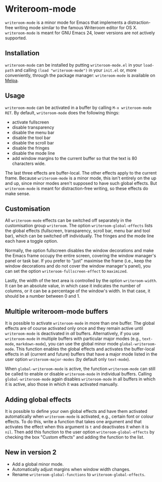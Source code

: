 # Writeroom-mode #

`writeroom-mode` is a minor mode for Emacs that implements a distraction-free writing mode similar to the famous Writeroom editor for OS X. `writeroom-mode` is meant for GNU Emacs 24, lower versions are not actively supported.

## Installation ##

`writeroom-mode` can be installed by putting `writeroom-mode.el` in your `load-path` and calling `(load "writeroom-mode")` in your `init.el` or, more conveniently, through the package manager: `writeroom-mode` is available on [Melpa](http://melpa.milkbox.net/).

## Usage ##

`writeroom-mode` can be activated in a buffer by calling `M-x writeroom-mode RET`. By default, `writeroom-mode` does the following things:

* activate fullscreen
* disable transparency
* disable the menu bar
* disable the tool bar
* disable the scroll bar
* disable the fringes
* disable the mode line
* add window margins to the current buffer so that the text is 80 characters wide.

The last three effects are buffer-local. The other effects apply to the current frame. Because `writeroom-mode` is a minor mode, this isn't entirely on the up and up, since minor modes aren't supposed to have such global effects. But `writeroom-mode` is meant for distraction-free writing, so these effects do make sense.

## Customisation ##

All `writeroom-mode` effects can be switched off separately in the customisation group `writeroom`. The option `writeroom-global-effects` lists the global effects (fullscreen, transparency, scroll bar, menu bar and tool bar), which can be switched off individually. The fringes and the mode line each have a toggle option.

Normally, the option fullscreen disables the window decorations and make the Emacs frame occupy the entire screen, covering the window manager's panel or task bar. If you prefer to "just" maximise the frame (i.e., keep the window decorations and do not cover the window manager's panel), you can set the option `writeroom-fullscreen-effect` to `maximized`.

Lastly, the width of the text area is controlled by the option `writeroom-width`. It can be an absolute value, in which case it indicates the number of columns, or it can be a percentage of the window's width. In that case, it should be a number between 0 and 1.

## Multiple writeroom-mode buffers ##

It is possible to activate `writeroom-mode` in more than one buffer. The global effects are of course activated only once and they remain active until `writeroom-mode` is deactivated in *all* buffers. Alternatively, if you use `writeroom-mode` in multiple buffers with particular major modes (e.g., `text-mode`, `markdown-mode`), you can use the global minor mode `global-writeroom-mode`. This function enables the global effects and activates the buffer-local effects in all (current and future) buffers that have a major mode listed in the user option `writeroom-major-modes` (by default only `text-mode`).

When `global-writeroom-mode` is active, the function `writeroom-mode` can still be called to enable or disable `writeroom-mode` in individual buffers. Calling `global-writeroom-mode` again disables `writeroom-mode` in all buffers in which it is active, also those in which it was activated manually.

## Adding global effects ##

It is possible to define your own global effects and have them activated automatically when `writeroom-mode` is activated, e.g., certain font or colour effects. To do this, write a function that takes one argument and that activates the effect when this argument is `t` and deactivates it when it is `nil`. Then add this function to the user option `writeroom-global-effects` by checking the box "Custom effects" and adding the function to the list.

## New in version 2 ##

* Add a global minor mode.
* Automatically adjust margins when window width changes.
* Rename `writeroom-global-functions` to `writeroom-global-effects`.

